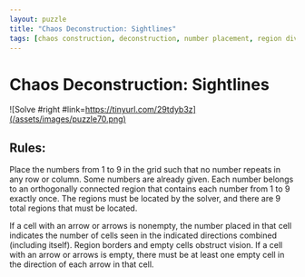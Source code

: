 ```yaml
---
layout: puzzle
title: "Chaos Deconstruction: Sightlines"
tags: [chaos construction, deconstruction, number placement, region division]
---
```


# Chaos Deconstruction: Sightlines

![Solve #right #link=https://tinyurl.com/29tdyb3z](/assets/images/puzzle70.png)

## Rules:

Place the numbers from 1 to 9 in the grid such that no number repeats in any row or column. Some numbers are already given. Each number belongs to an orthogonally connected region that contains each number from 1 to 9 exactly once. The regions must be located by the solver, and there are 9 total regions that must be located.

If a cell with an arrow or arrows is nonempty, the number placed in that cell indicates the number of cells seen in the indicated directions combined (including itself). Region borders and empty cells obstruct vision. If a cell with an arrow or arrows is empty, there must be at least one empty cell in the direction of each arrow in that cell. 
